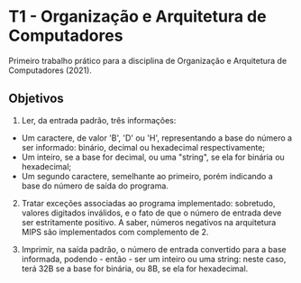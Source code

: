 # T1 - Organização e Arquitetura de Computadores 
Primeiro trabalho prático para a disciplina de Organização e Arquitetura de Computadores (2021).

## Objetivos
1. Ler, da entrada padrão, três informações:
* Um caractere, de valor 'B', 'D' ou 'H', representando a base do número a ser informado: binário, decimal ou hexadecimal respectivamente;
* Um inteiro, se a base for decimal, ou uma "string", se ela for binária ou hexadecimal;
* Um segundo caractere, semelhante ao primeiro, porém indicando a base do número de saída do programa.

2. Tratar exceções associadas ao programa implementado: sobretudo, valores digitados inválidos, e o fato de que o número de entrada deve ser estritamente positivo. A saber, números negativos na arquitetura MIPS são implementados com complemento de 2.

3. Imprimir, na saída padrão, o número de entrada convertido para a base informada, podendo - então - ser um inteiro ou uma string: neste caso, terá 32B se a base for binária, ou 8B, se ela for hexadecimal.
